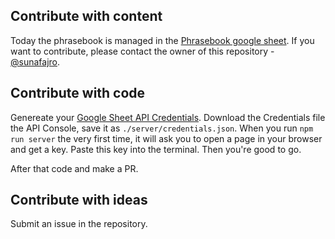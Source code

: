 ## Contribute with content

Today the phrasebook is managed in the [Phrasebook google sheet](https://docs.google.com/spreadsheets/d/1waaExBtxLaczDp4araeyvv8SZrtYhG_3iVV0nPSJzCc/edit). If you want to contribute, please contact the owner of this repository - [@sunafajro](https://github.com/sunafajro).

## Contribute with code
Genereate your [Google Sheet API Credentials](https://developers.google.com/sheets/api/quickstart/nodejs). Download the Credentials file the API Console, save it as `./server/credentials.json`. When you run `npm run server` the very first time, it will ask you to open a page in your browser and get a key. Paste this key into the terminal. Then you're good to go.  

After that code and make a PR. 

## Contribute with ideas
Submit an issue in the repository. 